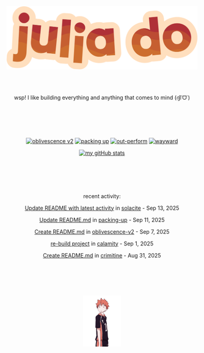 <div align="center">
<img src="images/redYellowName_lightBeige.png" width="500">

<br></br>

<p>wsp! I like building everything and anything that comes to mind (ദ്ദി˙ᗜ˙)</p>

<br></br><br></br>

<!-- repo cards!! -->
[![oblivescence v2](https://github-readme-stats.vercel.app/api/pin/?username=solacite&repo=oblivescence-v2&theme=slateorange&hide_border=true&description_lines_count=2)](https://github.com/anuraghazra/github-readme-stats)
[![packing up](https://github-readme-stats.vercel.app/api/pin/?username=solacite&repo=packing-up&theme=slateorange&hide_border=true&description_lines_count=2)](https://github.com/anuraghazra/github-readme-stats)
[![out-perform](https://github-readme-stats.vercel.app/api/pin/?username=solacite&repo=out-perform&theme=slateorange&hide_border=true&description_lines_count=2)](https://github.com/anuraghazra/github-readme-stats)
[![wayward](https://github-readme-stats.vercel.app/api/pin/?username=solacite&repo=wayward&theme=slateorange&hide_border=true&description_lines_count=2)](https://github.com/anuraghazra/github-readme-stats)

[![my gitHub stats](https://github-readme-stats.vercel.app/api?username=solacite&theme=slateorange&hide_border=true&bg_color=00000000&hide=prs)](https://github.com/anuraghazra/github-readme-stats)

<br></br><br></br>

<!-- RECENT_ACTIVITY_START -->
recent activity:

[Update README with latest activity](https://github.com/solacite/solacite/commit/7874dae7fac80065fb7d8886a11fe2f7276111d9) in [solacite](https://github.com/solacite/solacite) - Sep 13, 2025

[Update README.md](https://github.com/solacite/packing-up/commit/227df031c06fa7de0fefba2bee7e9d560a3e39ff) in [packing-up](https://github.com/solacite/packing-up) - Sep 11, 2025

[Create README.md](https://github.com/solacite/oblivescence-v2/commit/29321fde06915ed197687416e681961a0b2a1643) in [oblivescence-v2](https://github.com/solacite/oblivescence-v2) - Sep 7, 2025

[re-build project](https://github.com/solacite/calamity/commit/a44daffd92340798d3969cba7434bee931493c39) in [calamity](https://github.com/solacite/calamity) - Sep 1, 2025

[Create README.md](https://github.com/solacite/crimitine/commit/41097dbf929b5ac5e0d69523b5a0cb28fa2e856d) in [crimitine](https://github.com/solacite/crimitine) - Aug 31, 2025


<!-- RECENT_ACTIVITY_END -->

</div>

<br></br><br></br>

<div align="center">
    <img src="images/hinata.gif" width="100">
</div>
